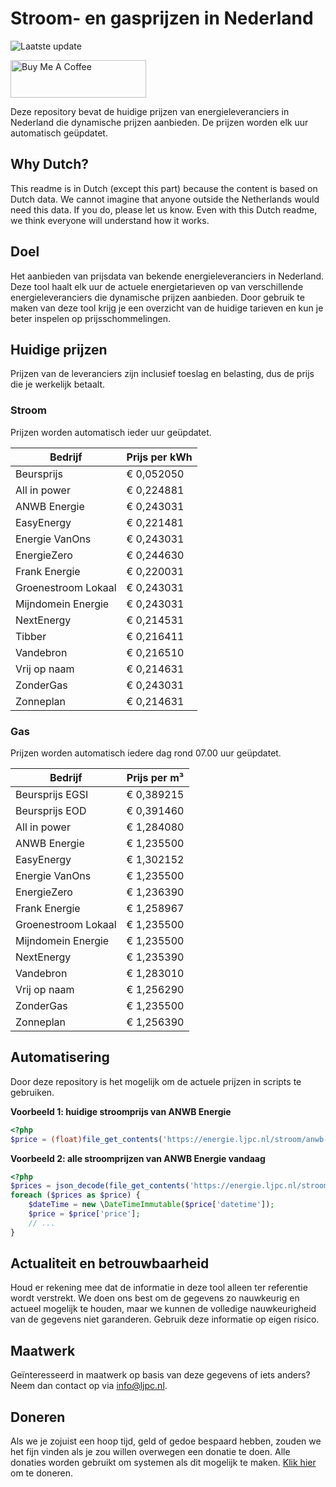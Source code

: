 # Stroom- en gasprijzen in Nederland

![Laatste update](https://img.shields.io/badge/laatste%20update-2024--10--09%2001%3A00%20CET-brightgreen)

<a href="https://www.buymeacoffee.com/Lars-" target="_blank"><img src="https://cdn.buymeacoffee.com/buttons/v2/default-orange.png" alt="Buy Me A Coffee" height="60" style="height: 60px !important;width: 217px !important;" ></a>

Deze repository bevat de huidige prijzen van energieleveranciers in Nederland die dynamische prijzen aanbieden. De prijzen worden elk uur automatisch geüpdatet.

## Why Dutch?

This readme is in Dutch (except this part) because the content is based on Dutch data. We cannot imagine that anyone outside the Netherlands would need this data. If you do, please let us know. Even with this Dutch readme, we think
everyone will understand how it works.

## Doel

Het aanbieden van prijsdata van bekende energieleveranciers in Nederland. Deze tool haalt elk uur de actuele energietarieven op van verschillende energieleveranciers die dynamische prijzen aanbieden. Door gebruik te maken van deze tool
krijg je een overzicht van de huidige tarieven en kun je beter inspelen op prijsschommelingen.

## Huidige prijzen

Prijzen van de leveranciers zijn inclusief toeslag en belasting, dus de prijs die je werkelijk betaalt.

### Stroom

Prijzen worden automatisch ieder uur geüpdatet.

 Bedrijf | Prijs per kWh 
---------|---------------
Beursprijs | € 0,052050
All in power | € 0,224881
ANWB Energie | € 0,243031
EasyEnergy | € 0,221481
Energie VanOns | € 0,243031
EnergieZero | € 0,244630
Frank Energie | € 0,220031
Groenestroom Lokaal | € 0,243031
Mijndomein Energie | € 0,243031
NextEnergy | € 0,214531
Tibber | € 0,216411
Vandebron | € 0,216510
Vrij op naam | € 0,214631
ZonderGas | € 0,243031
Zonneplan | € 0,214631


### Gas

Prijzen worden automatisch iedere dag rond 07.00 uur geüpdatet.

 Bedrijf | Prijs per m³ 
---------|--------------
Beursprijs EGSI | € 0,389215
Beursprijs EOD | € 0,391460
All in power | € 1,284080
ANWB Energie | € 1,235500
EasyEnergy | € 1,302152
Energie VanOns | € 1,235500
EnergieZero | € 1,236390
Frank Energie | € 1,258967
Groenestroom Lokaal | € 1,235500
Mijndomein Energie | € 1,235500
NextEnergy | € 1,235390
Vandebron | € 1,283010
Vrij op naam | € 1,256290
ZonderGas | € 1,235500
Zonneplan | € 1,256390


## Automatisering

Door deze repository is het mogelijk om de actuele prijzen in scripts te gebruiken.

**Voorbeeld 1: huidige stroomprijs van ANWB Energie**

```php
<?php
$price = (float)file_get_contents('https://energie.ljpc.nl/stroom/anwb-energie-nu.txt');

```

**Voorbeeld 2: alle stroomprijzen van ANWB Energie vandaag**

```php
<?php
$prices = json_decode(file_get_contents('https://energie.ljpc.nl/stroom/all-in-power-vandaag.json'),true);
foreach ($prices as $price) {
    $dateTime = new \DateTimeImmutable($price['datetime']);
    $price = $price['price'];
    // ...
}
```

## Actualiteit en betrouwbaarheid

Houd er rekening mee dat de informatie in deze tool alleen ter referentie wordt verstrekt. We doen ons best om de gegevens zo nauwkeurig en actueel mogelijk te houden, maar we kunnen de volledige nauwkeurigheid van de gegevens niet
garanderen. Gebruik deze informatie op eigen risico.

## Maatwerk

Geïnteresseerd in maatwerk op basis van deze gegevens of iets anders? Neem dan contact op
via [info@ljpc.nl](mailto:info@ljpc.nl?subject=Energie%20prijzen).

## Doneren

Als we je zojuist een hoop tijd, geld of gedoe bespaard hebben, zouden we het fijn vinden als je zou willen overwegen een
donatie te doen. Alle donaties worden gebruikt om systemen als dit mogelijk te
maken. [Klik hier](https://www.buymeacoffee.com/Lars-) om te doneren.
